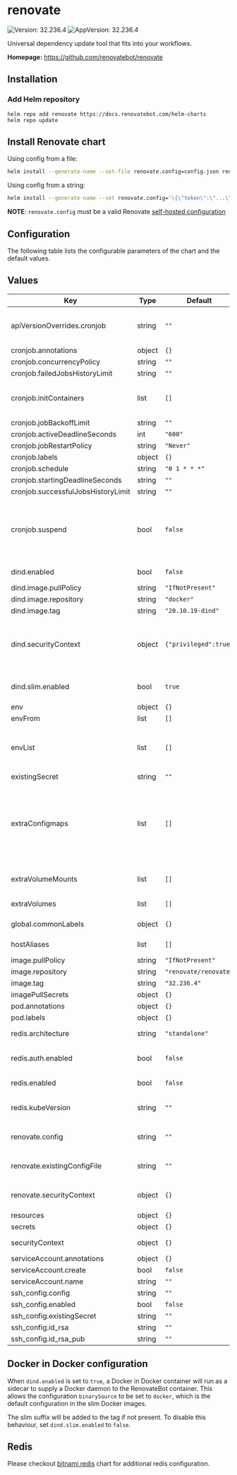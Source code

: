 # renovate

![Version: 32.236.4](https://img.shields.io/badge/Version-32.236.4-informational?style=flat-square) ![AppVersion: 32.236.4](https://img.shields.io/badge/AppVersion-32.236.4-informational?style=flat-square)

Universal dependency update tool that fits into your workflows.

**Homepage:** <https://github.com/renovatebot/renovate>

## Installation

### Add Helm repository

```shell
helm repo add renovate https://docs.renovatebot.com/helm-charts
helm repo update
```

## Install Renovate chart

Using config from a file:

```bash
helm install --generate-name --set-file renovate.config=config.json renovate/renovate
```

Using config from a string:

```bash
helm install --generate-name --set renovate.config='\{\"token\":\"...\"\}' renovate/renovate
```

**NOTE**: `renovate.config` must be a valid Renovate [self-hosted configuration](https://docs.renovatebot.com/self-hosted-configuration/)

## Configuration

The following table lists the configurable parameters of the chart and the default values.

## Values

| Key | Type    | Default               | Description |
|-----|---------|-----------------------|-------------|
| apiVersionOverrides.cronjob | string  | `""`                  | String to override apiVersion of cronjob rendered by this helm chart |
| cronjob.annotations | object  | `{}`                  |  |
| cronjob.concurrencyPolicy | string  | `""`                  |  |
| cronjob.failedJobsHistoryLimit | string  | `""`                  |  |
| cronjob.initContainers | list    | `[]`                  | Additional initContainers that can be executed before renovate |
| cronjob.jobBackoffLimit | string  | `""`                  |  |
| cronjob.activeDeadlineSeconds | int     | `"600"`               |  |
| cronjob.jobRestartPolicy | string  | `"Never"`             |  |
| cronjob.labels | object  | `{}`                  |  |
| cronjob.schedule | string  | `"0 1 * * *"`         |  |
| cronjob.startingDeadlineSeconds | string  | `""`                  |  |
| cronjob.successfulJobsHistoryLimit | string  | `""`                  |  |
| cronjob.suspend | bool    | `false`               | If it is set to true, all subsequent executions are suspended. This setting does not apply to already started executions. |
| dind.enabled | bool    | `false`               | Enable dind sidecar usage? |
| dind.image.pullPolicy | string  | `"IfNotPresent"`      |  |
| dind.image.repository | string  | `"docker"`            |  |
| dind.image.tag | string  | `"20.10.19-dind"`     |  |
| dind.securityContext | object  | `{"privileged":true}` | DinD Container-level security-context. Privilged is needed for DinD, it will not work without! |
| dind.slim.enabled | bool    | `true`                | Do not add `-slim` suffix to image tag when using dind |
| env | object  | `{}`                  |  |
| envFrom | list    | `[]`                  |  |
| envList | list    | `[]`                  | Additional env. To helpful if you want to use anything other than a `value` source. |
| existingSecret | string  | `""`                  |  |
| extraConfigmaps | list    | `[]`                  | Additional configmaps. A generated configMap name is: "renovate.fullname" + "extra" + name(below) e.g. renovate-netrc-config |
| extraVolumeMounts | list    | `[]`                  | Additional volumeMounts to the container |
| extraVolumes | list    | `[]`                  | Additional volumes to the pod |
| global.commonLabels | object | `{}`                   | Labels to set on all resources |
| hostAliases | list    | `[]`                  | Override hostname resolution |
| image.pullPolicy | string  | `"IfNotPresent"`      |  |
| image.repository | string  | `"renovate/renovate"` |  |
| image.tag | string  | `"32.236.4"`          |  |
| imagePullSecrets | object  | `{}`                  |  |
| pod.annotations | object  | `{}`                  |  |
| pod.labels | object  | `{}`                  |  |
| redis.architecture | string  | `"standalone"`        | Disable replication by default |
| redis.auth.enabled | bool    | `false`               | Don't require a password by default |
| redis.enabled | bool    | `false`               | Enable the Redis subchart? |
| redis.kubeVersion | string  | `""`                  | Override Kubernetes version for redis chart |
| renovate.config | string  | `""`                  | Inline global renovate config.json |
| renovate.existingConfigFile | string  | `""`                  | Custom exiting global renovate config |
| renovate.securityContext | object  | `{}`                  | Renovate Container-level security-context |
| resources | object  | `{}`                  |  |
| secrets | object  | `{}`                  |  |
| securityContext | object  | `{}`                  | Pod-level security-context |
| serviceAccount.annotations | object  | `{}`                  |  |
| serviceAccount.create | bool    | `false`               |  |
| serviceAccount.name | string  | `""`                  |  |
| ssh_config.config | string  | `""`                  |  |
| ssh_config.enabled | bool    | `false`               |  |
| ssh_config.existingSecret | string  | `""`                  |  |
| ssh_config.id_rsa | string  | `""`                  |  |
| ssh_config.id_rsa_pub | string  | `""`                  |  |

## Docker in Docker configuration

When `dind.enabled` is set to `true`, a Docker in Docker container will run as a sidecar to supply a Docker daemon to the RenovateBot container. This allows the configuration `binarySource` to be set to `docker`, which is the default configuration in the slim Docker images.

The slim suffix will be added to the tag if not present. To disable this behaviour, set `dind.slim.enabled` to `false`.

## Redis

Please checkout [bitnami redis](https://artifacthub.io/packages/helm/bitnami/redis) chart for additional redis configuration.
